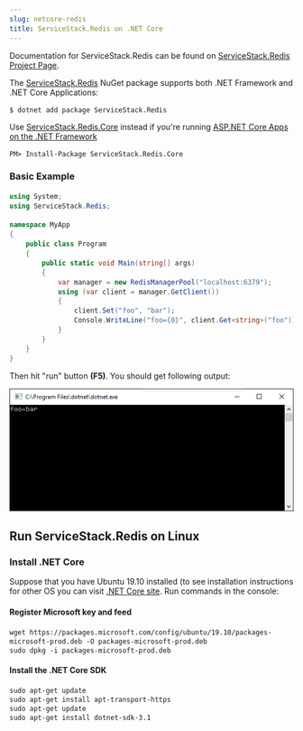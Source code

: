 ```yaml
---
slug: netcore-redis
title: ServiceStack.Redis on .NET Core
---
```


Documentation for ServiceStack.Redis can be found on [ServiceStack.Redis Project Page](https://github.com/ServiceStack/ServiceStack.Redis).

The [ServiceStack.Redis](https://www.nuget.org/packages/ServiceStack.Redis) NuGet package supports both .NET Framework and .NET Core Applications:

    $ dotnet add package ServiceStack.Redis

Use [ServiceStack.Redis.Core](https://www.nuget.org/packages/ServiceStack.Redis.Core) instead if you're running 
[ASP.NET Core Apps on the .NET Framework](https://docs.servicestack.net/templates-corefx)

    PM> Install-Package ServiceStack.Redis.Core

### Basic Example

```csharp
using System;
using ServiceStack.Redis;

namespace MyApp
{
    public class Program
    {
        public static void Main(string[] args)
        {
            var manager = new RedisManagerPool("localhost:6379");
            using (var client = manager.GetClient())
            {
                client.Set("foo", "bar");
                Console.WriteLine("foo={0}", client.Get<string>("foo"));
            }
        }
    }
}
```

Then hit "run" button **(F5)**. You should get following output:

![Output](/images/8-Output.png)

## Run ServiceStack.Redis on Linux

### Install .NET Core

Suppose that you have Ubuntu 19.10 installed (to see installation instructions for other OS you can 
visit [.NET Core site](https://www.microsoft.com/net/core). Run commands in the console:

#### Register Microsoft key and feed

    wget https://packages.microsoft.com/config/ubuntu/19.10/packages-microsoft-prod.deb -O packages-microsoft-prod.deb
    sudo dpkg -i packages-microsoft-prod.deb    

#### Install the .NET Core SDK

    sudo apt-get update
    sudo apt-get install apt-transport-https
    sudo apt-get update
    sudo apt-get install dotnet-sdk-3.1
